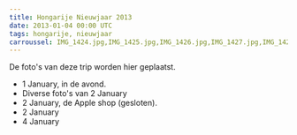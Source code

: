 ```yaml
---
title: Hongarije Nieuwjaar 2013
date: 2013-01-04 00:00 UTC
tags: hongarije, nieuwjaar
carroussel: IMG_1424.jpg,IMG_1425.jpg,IMG_1426.jpg,IMG_1427.jpg,IMG_1428.JPG,IMG_1430.jpg,IMG_1431.jpg,IMG_1432.jpg,IMG_1434.jpg,IMG_1436.jpg,IMG_1437.jpg,IMG_1438.jpg,IMG_1439.jpg,IMG_1440.jpg,IMG_1442.jpg,IMG_1443.JPG,IMG_1444.JPG,IMG_1445.JPG,IMG_1446.JPG,IMG_1447.JPG,IMG_1448.JPG,IMG_1449.JPG,IMG_1450.JPG,IMG_1451.JPG,IMG_1453.JPG,IMG_1454.JPG,IMG_1455.JPG,IMG_1456.JPG,IMG_1457.JPG,IMG_1458.JPG,IMG_1459.JPG,IMG_1460.JPG,IMG_1461.JPG,IMG_1462.jpg,IMG_1463.jpg,IMG_1464.jpg
---
```

De foto's van deze trip worden hier geplaatst. 

* 1 January, in de avond. 
* Diverse foto's van 2 January 
* 2 January, de Apple shop (gesloten). 
* 2 January 
* 4 January